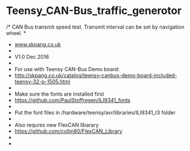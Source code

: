 # Teensy_CAN-Bus_traffic_generotor

/* CAN Bus transmit speed test. Transmit interval can be set by navigation wheel.
 *  
 * www.skpang.co.uk
 * 
 * V1.0 Dec 2016
 *  
 * For use with Teensy CAN-Bus Demo board:
 * http://skpang.co.uk/catalog/teensy-canbus-demo-board-included-teensy-32-p-1505.html
 * 
 * Make sure the fonts are installed first
 * https://github.com/PaulStoffregen/ILI9341_fonts
 * 
 * Put the font files in /hardware/teensy/avr/libraries/ILI9341_t3 folder
 * 
 * Also requres new FlexCAN libarary
 * https://github.com/collin80/FlexCAN_Library
 * 
 * 
